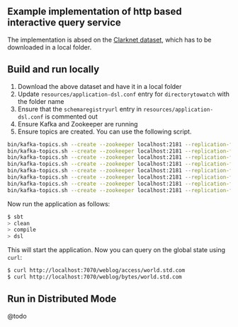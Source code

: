 ## Example implementation of http based interactive query service

The implementation is absed on the [Clarknet dataset](http://ita.ee.lbl.gov/html/contrib/ClarkNet-HTTP.html), which has to be downloaded in a local folder.

## Build and run locally

1. Download the above dataset and have it in a local folder
2. Update `resources/application-dsl.conf` entry for `directorytowatch` with the folder name
3. Ensure that the `schemaregistryurl` entry in `resources/application-dsl.conf` is commented out  
4. Ensure Kafka and Zookeeper are running
5. Ensure topics are created. You can use the following script.

```bash
bin/kafka-topics.sh --create --zookeeper localhost:2181 --replication-factor 1 --partitions 1 --topic logerr-dsl
bin/kafka-topics.sh --create --zookeeper localhost:2181 --replication-factor 1 --partitions 1 --topic server-log-dsl
bin/kafka-topics.sh --create --zookeeper localhost:2181 --replication-factor 1 --partitions 1 --topic processed-log
bin/kafka-topics.sh --create --zookeeper localhost:2181 --replication-factor 1 --partitions 1 --topic summary-access-log
bin/kafka-topics.sh --create --zookeeper localhost:2181 --replication-factor 1 --partitions 1 --topic windowed-summary-access-log
bin/kafka-topics.sh --create --zookeeper localhost:2181 --replication-factor 1 --partitions 1 --topic summary-payload-log
bin/kafka-topics.sh --create --zookeeper localhost:2181 --replication-factor 1 --partitions 1 --topic windowed-summary-payload-log
bin/kafka-topics.sh --create --zookeeper localhost:2181 --replication-factor 1 --partitions 1 --topic avro-topic
```

Now run the application as follows:

```bash
$ sbt
> clean
> compile
> dsl
```

This will start the application. Now you can query on the global state using `curl`:

```bash
$ curl http://localhost:7070/weblog/access/world.std.com
$ curl http://localhost:7070/weblog/bytes/world.std.com
```

## Run in Distributed Mode

@todo